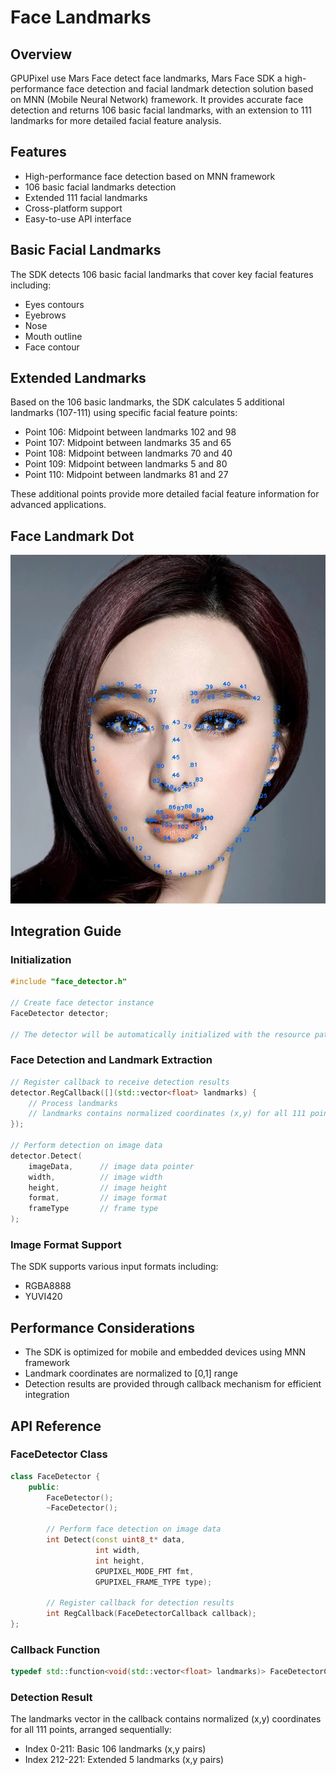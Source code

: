 # Face Landmarks

## Overview
GPUPixel use Mars Face detect face landmarks, Mars Face SDK  a high-performance face detection and facial landmark detection solution based on MNN (Mobile Neural Network) framework. It provides accurate face detection and returns 106 basic facial landmarks, with an extension to 111 landmarks for more detailed facial feature analysis.

## Features
- High-performance face detection based on MNN framework
- 106 basic facial landmarks detection
- Extended 111 facial landmarks
- Cross-platform support
- Easy-to-use API interface

## Basic Facial Landmarks
The SDK detects 106 basic facial landmarks that cover key facial features including:
- Eyes contours
- Eyebrows
- Nose
- Mouth outline
- Face contour

## Extended Landmarks
Based on the 106 basic landmarks, the SDK calculates 5 additional landmarks (107-111) using specific facial feature points:

- Point 106: Midpoint between landmarks 102 and 98
- Point 107: Midpoint between landmarks 35 and 65
- Point 108: Midpoint between landmarks 70 and 40
- Point 109: Midpoint between landmarks 5 and 80
- Point 110: Midpoint between landmarks 81 and 27

These additional points provide more detailed facial feature information for advanced applications.

## Face Landmark Dot

![](../../image/landmark-dot.jpg)

## Integration Guide

### Initialization
```cpp
#include "face_detector.h"

// Create face detector instance
FaceDetector detector;

// The detector will be automatically initialized with the resource path
```

### Face Detection and Landmark Extraction
```cpp
// Register callback to receive detection results
detector.RegCallback([](std::vector<float> landmarks) {
    // Process landmarks
    // landmarks contains normalized coordinates (x,y) for all 111 points
});

// Perform detection on image data
detector.Detect(
    imageData,      // image data pointer
    width,          // image width
    height,         // image height
    format,         // image format
    frameType       // frame type
);
```

### Image Format Support
The SDK supports various input formats including:
- RGBA8888
- YUVI420

## Performance Considerations
- The SDK is optimized for mobile and embedded devices using MNN framework
- Landmark coordinates are normalized to [0,1] range
- Detection results are provided through callback mechanism for efficient integration

## API Reference

### FaceDetector Class
```cpp
class FaceDetector {
    public:
        FaceDetector();
        ~FaceDetector();
        
        // Perform face detection on image data
        int Detect(const uint8_t* data,
                   int width,
                   int height,
                   GPUPIXEL_MODE_FMT fmt,
                   GPUPIXEL_FRAME_TYPE type);
        
        // Register callback for detection results
        int RegCallback(FaceDetectorCallback callback);
};
```

### Callback Function
```cpp
typedef std::function<void(std::vector<float> landmarks)> FaceDetectorCallback;
```

### Detection Result
The landmarks vector in the callback contains normalized (x,y) coordinates for all 111 points, arranged sequentially:
- Index 0-211: Basic 106 landmarks (x,y pairs)
- Index 212-221: Extended 5 landmarks (x,y pairs)